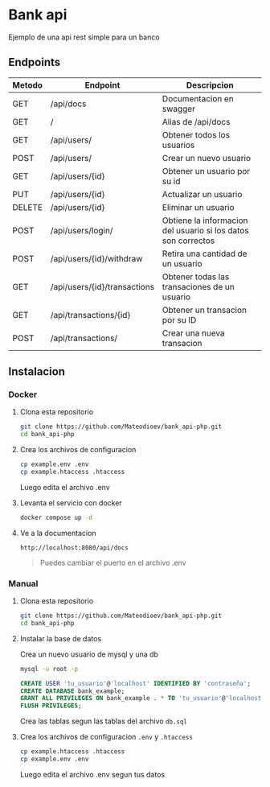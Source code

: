 # Bank api

Ejemplo de una api rest simple para un banco

## Endpoints 

| Metodo | Endpoint | Descripcion
|--------|----------|-----------|
| GET | /api/docs | Documentacion en swagger |
| GET | / | Alias de /api/docs |
| GET | /api/users/ | Obtener todos los usuarios |
| POST | /api/users/ | Crear un nuevo usuario |
| GET | /api/users/{id} | Obtener un usuario por su id |
| PUT | /api/users/{id} | Actualizar un usuario |
| DELETE | /api/users/{id} | Eliminar un usuario |
| POST | /api/users/login/ | Obtiene la informacion del usuario si los datos son correctos
| POST | /api/users/{id}/withdraw | Retira una cantidad de un usuario
| GET | /api/users/{id}/transactions | Obtener todas las transaciones de un usuario
| GET | /api/transactions/{id} | Obtener un transacion por su ID |
| POST | /api/transactions/ | Crear una nueva transacion

## Instalacion

### Docker

1. Clona esta repositorio 
    ```bash
    git clone https://github.com/Mateodioev/bank_api-php.git
    cd bank_api-php
    ```
2. Crea los archivos de configuracion
   ```bash
   cp example.env .env
   cp example.htaccess .htaccess
   ```
   Luego edita el archivo .env
   
2. Levanta el servicio con docker
    ```bash
    docker compose up -d
    ```
3. Ve a la documentacion
    ```
    http://localhost:8080/api/docs
    ```
    > Puedes cambiar el puerto en el archivo .env

### Manual

1. Clona esta repositorio 
    ```bash
    git clone https://github.com/Mateodioev/bank_api-php.git
    cd bank_api-php
    ```

2. Instalar la base de datos

    Crea un nuevo usuario de mysql y una db

    ```bash
    mysql -u root -p
    ```

    ```sql
    CREATE USER 'tu_usuario'@'localhost' IDENTIFIED BY 'contraseña';
    CREATE DATABASE bank_example;
    GRANT ALL PRIVILEGES ON bank_example . * TO 'tu_usuario'@'localhost';
    FLUSH PRIVILEGES;
    ```
    Crea las tablas segun las tablas del archivo `db.sql`

3. Crea los archivos de configuracion `.env` y `.htaccess`

    ```bash
    cp example.htaccess .htaccess
    cp example.env .env
    ```
    Luego edita el archivo .env segun tus datos
